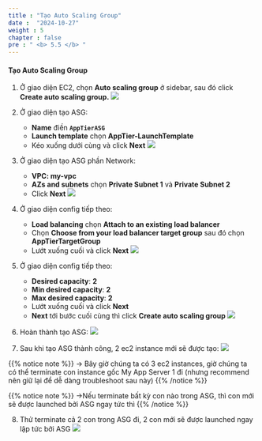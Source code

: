 ```yaml
---
title : "Tạo Auto Scaling Group"
date :  "2024-10-27" 
weight : 5
chapter : false
pre : " <b> 5.5 </b> "
---
```


#### Tạo Auto Scaling Group
1. Ở giao diện EC2, chọn **Auto scaling group** ở sidebar, sau đó click **Create auto scaling group.**
![](/workshop01-AWS-FCJ-2025/images/5-5/01.png?width=50pc)

2. Ở giao diện tạo ASG:
    - **Name** điền **`AppTierASG`**
    - **Launch template** chọn **AppTier-LaunchTemplate**
    - Kéo xuống dưới cùng và click **Next**
![](/workshop01-AWS-FCJ-2025/images/5-5/02.png?width=50pc)
3. Ở giao diện tạo ASG phần Network:
    - **VPC: my-vpc**
    - **AZs and subnets** chọn **Private Subnet 1** và **Private Subnet 2**
    - Click **Next**
![](/workshop01-AWS-FCJ-2025/images/5-5/03.png?width=50pc)

4. Ở giao diện config tiếp theo:
    - **Load balancing** chọn **Attach to an existing load balancer**
    - Chọn **Choose from your load balancer target group** sau đó chọn **AppTierTargetGroup**
    - Lướt xuống cuối và click **Next**
![](/workshop01-AWS-FCJ-2025/images/5-5/04.png?width=50pc)

5. Ở giao diện config tiếp theo:
    - **Desired capacity**: **2**
    - **Min desired capacity**: **2**
    - **Max desired capacity**: **2**
    - Lướt xuống cuối và click **Next**
    - **Next** tới bước cuối cùng thì click **Create auto scaling group**
![](/workshop01-AWS-FCJ-2025/images/5-5/05.png?width=50pc)

6. Hoàn thành tạo ASG:
![](/workshop01-AWS-FCJ-2025/images/5-5/06.png?width=50pc)

7. Sau khi tạo ASG thành công, 2 ec2 instance mới sẽ được tạo:
![](/workshop01-AWS-FCJ-2025/images/5-5/07.png?width=50pc)

{{% notice note %}}
→ Bây giờ chúng ta có 3 ec2 instances, giờ chúng ta có thể terminate con instance gốc My App Server 1 đi (nhưng recommend nên giữ lại để dễ dàng troubleshoot sau này)
{{% /notice %}}

{{% notice note %}}
→Nếu terminate bất kỳ con nào trong ASG, thì con mới sẽ được launched bởi ASG ngay tức thì
{{% /notice %}}

8. Thử terminate cả 2 con trong ASG đi, 2 con mới sẽ được launched ngay lập tức bởi ASG
![](/workshop01-AWS-FCJ-2025/images/5-5/08.png?width=50pc)

